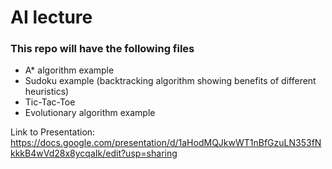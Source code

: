 # AI lecture
### This repo will have the following files
- A* algorithm example
- Sudoku example (backtracking algorithm showing benefits of different heuristics)
- Tic-Tac-Toe
- Evolutionary algorithm example

Link to Presentation: https://docs.google.com/presentation/d/1aHodMQJkwWT1nBfGzuLN353fNkkkB4wVd28x8ycqaIk/edit?usp=sharing
